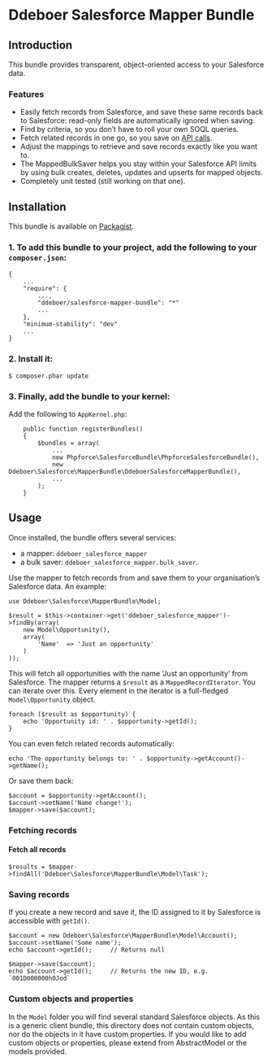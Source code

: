 Ddeboer Salesforce Mapper Bundle
================================

Introduction
------------

This bundle provides transparent, object-oriented access to your Salesforce
data. 

### Features

* Easily fetch records from Salesforce, and save these same records back to
  Salesforce: read-only fields are automatically ignored when saving.
* Find by criteria, so you don’t have to roll your own SOQL queries.
* Fetch related records in one go, so you save on
[API calls](http://www.salesforce.com/us/developer/docs/api/Content/implementation_considerations.htm#topic-title_request_metering).
* Adjust the mappings to retrieve and save records exactly like you want to.
* The MappedBulkSaver helps you stay within your Salesforce API limits by using
  bulk creates, deletes, updates and upserts for mapped objects.
* Completely unit tested (still working on that one).

Installation
------------

This bundle is available on [Packagist](http://packagist.org/packages/ddeboer/salesforce-mapper-bundle).

### 1. To add this bundle to your project, add the following to your `composer.json`:

```
{
    ...
    "require": {
        ...,
        "ddeboer/salesforce-mapper-bundle": "*"
        ...
    },
    "minimum-stability": "dev"
    ...
}
```

### 2. Install it:

```
$ composer.phar update
```

### 3. Finally, add the bundle to your kernel:

Add the following to `AppKernel.php`:

```
    public function registerBundles()
    {
        $bundles = array(
            ...
            new Phpforce\SalesforceBundle\PhpforceSalesforceBundle(),
            new Ddeboer\Salesforce\MapperBundle\DdeboerSalesforceMapperBundle(),
            ...
        );
    }
```

Usage
-----

Once installed, the bundle offers several services:

* a mapper: `ddeboer_salesforce_mapper`
* a bulk saver: `ddeboer_salesforce_mapper.bulk_saver`.

Use the mapper to fetch records from and save them to your organisation’s
Salesforce data. An example:

```
use Ddeboer\Salesforce\MapperBundle\Model;

$result = $this->container->get('ddeboer_salesforce_mapper')->findBy(array(
    new Model\Opportunity(),
    array(
        'Name'  => 'Just an opportunity'
    )
));
```

This will fetch all opportunities with the name ‘Just an opportunity’ from
Salesforce. The mapper returns a `$result` as a `MappedRecordIterator`. You can
iterate over this. Every element in the iterator is a full-fledged
`Model\Opportunity` object.

```
foreach ($result as $opportunity) {
    echo 'Opportunity id: ' . $opportunity->getId();
}
```

You can even fetch related records automatically:

```
echo 'The opportunity belongs to: ' . $opportunity->getAccount()->getName();
```

Or save them back:

```
$account = $opportunity->getAccount();
$account->setName('Name change!');
$mapper->save($account);
```

### Fetching records

#### Fetch all records

```
$results = $mapper->findAll('Ddeboer\Salesforce\MapperBundle\Model\Task');
```

### Saving records

If you create a new record and save it, the ID assigned to it by Salesforce is
accessible with `getId()`.

```
$account = new Ddeboer\Salesforce\MapperBundle\Model\Account();
$account->setName('Some name');
echo $account->getId();     // Returns null

$mapper->save($account);
echo $account->getId();     // Returns the new ID, e.g. `001D000000h0Jod`
```

### Custom objects and properties

In the `Model` folder you will find several standard Salesforce objects. As this
is a generic client bundle, this directory does not contain custom objects, nor
do the objects in it have custom properties. If you would like to add custom
objects or properties, please extend from AbstractModel or the models provided.